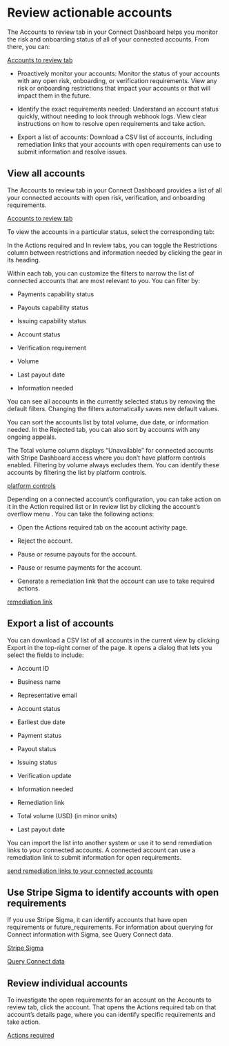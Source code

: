 # Review actionable accounts

The Accounts to review tab in your Connect Dashboard helps you monitor the risk and onboarding status of all of your connected accounts. From there, you can:

[Accounts to review tab](https://dashboard.stripe.com/connect/accounts_to_review)

- Proactively monitor your accounts: Monitor the status of your accounts with any open risk, onboarding, or verification requirements. View any risk or onboarding restrictions that impact your accounts or that will impact them in the future.

- Identify the exact requirements needed: Understand an account status quickly, without needing to look through webhook logs. View clear instructions on how to resolve open requirements and take action.

- Export a list of accounts: Download a CSV list of accounts, including remediation links that your accounts with open requirements can use to submit information and resolve issues.

## View all accounts

The Accounts to review tab in your Connect Dashboard provides a list of all your connected accounts with open risk, verification, and onboarding requirements.

[Accounts to review tab](https://dashboard.stripe.com/connect/accounts_to_review)

To view the accounts in a particular status, select the corresponding tab:

In the Actions required and In review tabs, you can toggle the Restrictions column between restrictions and information needed by clicking the gear  in its heading.

Within each tab, you can customize the filters to narrow the list of connected accounts that are most relevant to you. You can filter by:

- Payments capability status

- Payouts capability status

- Issuing capability status

- Account status

- Verification requirement

- Volume

- Last payout date

- Information needed

You can see all accounts in the currently selected status by removing the default filters. Changing the filters automatically saves new default values.

You can sort the accounts list by total volume, due date, or information needed. In the Rejected tab, you can also sort by accounts with any ongoing appeals.

The Total volume column displays “Unavailable” for connected accounts with Stripe Dashboard access where you don’t have platform controls enabled. Filtering by volume always excludes them. You can identify these accounts by filtering the list by platform controls.

[platform controls](/connect/platform-controls-for-stripe-dashboard-accounts)

Depending on a connected account’s configuration, you can take action on it in the Action required list or In review list by clicking the account’s overflow menu . You can take the following actions:

- Open the Actions required tab on the account activity page.

- Reject the account.

- Pause or resume payouts for the account.

- Pause or resume payments for the account.

- Generate a remediation link that the account can use to take required actions.

[remediation link](/connect/dashboard/remediation-links)

## Export a list of accounts

You can download a CSV list of all accounts in the current view by clicking Export in the top-right corner of the page. It opens a dialog that lets you select the fields to include:

- Account ID

- Business name

- Representative email

- Account status

- Earliest due date

- Payment status

- Payout status

- Issuing status

- Verification update

- Information needed

- Remediation link

- Total volume (USD) (in minor units)

- Last payout date

You can import the list into another system or use it to send remediation links to your connected accounts. A connected account can use a remediation link to submit information for open requirements.

[send remediation links to your connected accounts](/connect/dashboard/remediation-links)

## Use Stripe Sigma to identify accounts with open requirements

If you use Stripe Sigma, it can identify accounts that have open requirements or future_requirements. For information about querying for Connect information with Sigma, see Query Connect data.

[Stripe Sigma](/stripe-data)

[Query Connect data](/stripe-data/query-connect-data)

## Review individual accounts

To investigate the open requirements for an account on the Accounts to review tab, click the account. That opens the Actions required tab on that account’s details page, where you can identify specific requirements and take action.

[Actions required](/connect/dashboard/managing-individual-accounts#actions-required)
